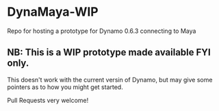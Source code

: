 # DynaMaya-WIP
Repo for hosting a prototype for Dynamo 0.6.3 connecting to Maya

## NB: This is a WIP prototype made available FYI only. 

This doesn't work with the current versin of Dynamo, but may give some pointers as to how you might get started.

Pull Requests very welcome!
